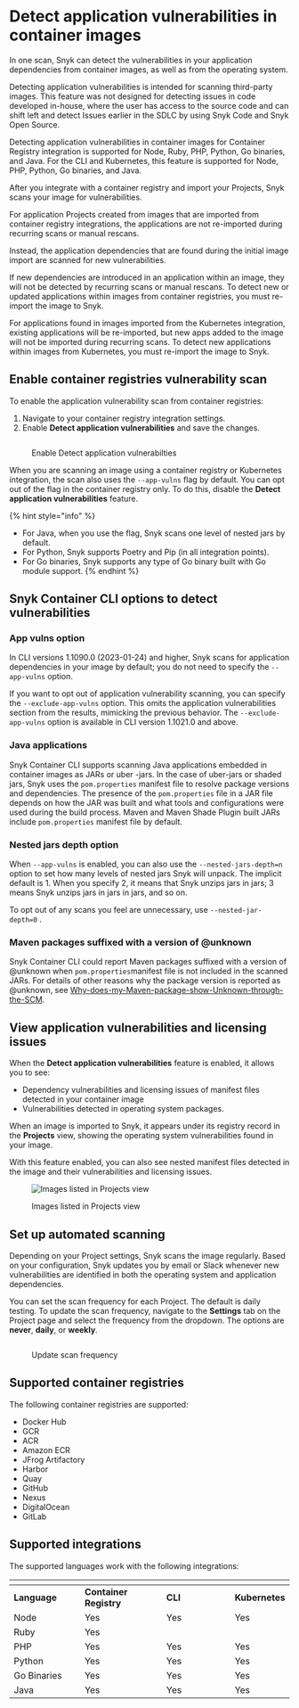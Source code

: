 # Detect application vulnerabilities in container images

In one scan, Snyk can detect the vulnerabilities in your application dependencies from container images, as well as from the operating system.

Detecting application vulnerabilities is intended for scanning third-party images. This feature was not designed for detecting issues in code developed in-house, where the user has access to the source code and can shift left and detect Issues earlier in the SDLC by using Snyk Code and Snyk Open Source.

Detecting application vulnerabilities in container images for Container Registry integration is supported for Node, Ruby, PHP, Python, Go binaries, and Java. For the CLI and Kubernetes, this feature is supported for Node, PHP, Python, Go binaries, and Java.

After you integrate with a container registry and import your Projects, Snyk scans your image for vulnerabilities.

For application Projects created from images that are imported from container registry integrations, the applications are not re-imported during recurring scans or manual rescans.

Instead, the application dependencies that are found during the initial image import are scanned for new vulnerabilities.

If new dependencies are introduced in an application within an image, they will not be detected by recurring scans or manual rescans. To detect new or updated applications within images from container registries, you must re-import the image to Snyk.

For applications found in images imported from the Kubernetes integration, existing applications will be re-imported, but new apps added to the image will not be imported during recurring scans. To detect new applications within images from Kubernetes, you must re-import the image to Snyk.

## Enable container registries vulnerability scan

To enable the application vulnerability scan from container registries:

1. Navigate to your container registry integration settings.
2. Enable **Detect application vulnerabilities** and save the changes.

<figure><img src="../../../.gitbook/assets/enable_detect_app_vuln (1).png" alt=""><figcaption><p>Enable Detect application vulnerabilties</p></figcaption></figure>

When you are scanning an image using a container registry or Kubernetes integration, the scan also uses the `--app-vulns` flag by default. You can opt out of the flag in the container registry only. To do this, disable the **Detect application vulnerabilities** feature.

{% hint style="info" %}
* For Java, when you use the flag, Snyk scans one level of nested jars by default.
* For Python, Snyk supports Poetry and Pip (in all integration points).
* For Go binaries, Snyk supports any type of Go binary built with Go module support.
{% endhint %}

## Snyk Container CLI options to detect vulnerabilities

### App vulns option

In CLI versions 1.1090.0 (2023-01-24) and higher, Snyk scans for application dependencies in your image by default; you do not need to specify the `--app-vulns` option.

If you want to opt out of application vulnerability scanning, you can specify the `--exclude-app-vulns` option. This omits the application vulnerabilities section from the results, mimicking the previous behavior. The `--exclude-app-vulns` option is available in CLI version 1.1021.0 and above.

### Java applications

Snyk Container CLI supports scanning Java applications embedded in container images as JARs or uber -jars. In the case of uber-jars or shaded jars, Snyk uses the `pom.properties` manifest file to resolve package versions and dependencies. The presence of the `pom.properties` file in a JAR file depends on how the JAR was built and what tools and configurations were used during the build process.  Maven and Maven Shade Plugin built JARs include `pom.properties` manifest file by default.&#x20;

### Nested jars depth option

When `--app-vulns` is enabled, you can also use the `--nested-jars-depth=n` option to set how many levels of nested jars Snyk will unpack. The implicit default is 1. When you specify 2, it means that Snyk unzips jars in jars; 3 means Snyk unzips jars in jars in jars, and so on.

To opt out of any scans you feel are unnecessary, use `--nested-jar-depth=0` .

### Maven packages suffixed with a version of @unknown

&#x20;Snyk Container CLI could report Maven packages suffixed with a version of @unknown when `pom.properties`manifest file is not included in the scanned JARs. For details of other reasons why the package version is reported as @unknown, see  [Why-does-my-Maven-package-show-Unknown-through-the-SCM](https://support.snyk.io/hc/en-us/articles/4934749708829-Why-does-my-Maven-package-show-Unknown-through-the-SCM).&#x20;

## View application vulnerabilities and licensing issues

When the **Detect application vulnerabilities** feature is enabled, it allows you to see:

* Dependency vulnerabilities and licensing issues of manifest files detected in your container image
* Vulnerabilities detected in operating system packages.

When an image is imported to Snyk, it appears under its registry record in the **Projects** view, showing the operating system vulnerabilities found in your image.

With this feature enabled, you can also see nested manifest files detected in the image and their vulnerabilities and licensing issues.

<figure><img src="../../../.gitbook/assets/mceclip2 (1) (1) (1) (3) (3) (4) (6) (1) (1) (1) (1) (1) (1) (1) (1) (1) (1) (1) (1) (1) (1) (1) (1) (1) (1) (1) (1) (1) (1) (1) (1) (1) (1) (1) (1) (1) (1) (1) (1) (1) (1) (1) (1) (1) (1) (1) (1) (1) (1) (1) (1) (1) (1) (1) (1) (1) (1) (1) (1) ( (31).png" alt="Images listed in Projects view"><figcaption><p>Images listed in Projects view</p></figcaption></figure>

## Set up automated scanning

Depending on your Project settings, Snyk scans the image regularly. Based on your configuration, Snyk updates you by email or Slack whenever new vulnerabilities are identified in both the operating system and application dependencies.

You can set the scan frequency for each Project. The default is daily testing. To update the scan frequency, navigate to the **Settings** tab on the Project page and select the frequency from the dropdown. The options are **never**, **daily**, or **weekly**.

<figure><img src="../../../.gitbook/assets/scan_frequency.png" alt=""><figcaption><p>Update scan frequency</p></figcaption></figure>

## **Supported container registries**

The following container registries are supported:&#x20;

* Docker Hub
* GCR
* ACR
* Amazon ECR
* JFrog Artifactory
* Harbor
* Quay
* GitHub
* Nexus
* DigitalOcean
* GitLab

## **Supported integrations**

The supported languages work with the following integrations:

<table data-header-hidden><thead><tr><th width="133"></th><th width="165"></th><th width="157"></th><th></th></tr></thead><tbody><tr><td><strong>Language</strong></td><td><strong>Container Registry</strong></td><td><strong>CLI</strong></td><td><strong>Kubernetes</strong></td></tr><tr><td>Node</td><td>Yes</td><td>Yes</td><td>Yes</td></tr><tr><td>Ruby</td><td>Yes</td><td></td><td></td></tr><tr><td>PHP</td><td>Yes</td><td>Yes</td><td>Yes</td></tr><tr><td>Python</td><td>Yes</td><td>Yes</td><td>Yes</td></tr><tr><td>Go Binaries</td><td>Yes</td><td>Yes</td><td>Yes</td></tr><tr><td>Java</td><td>Yes</td><td>Yes</td><td>Yes</td></tr></tbody></table>
